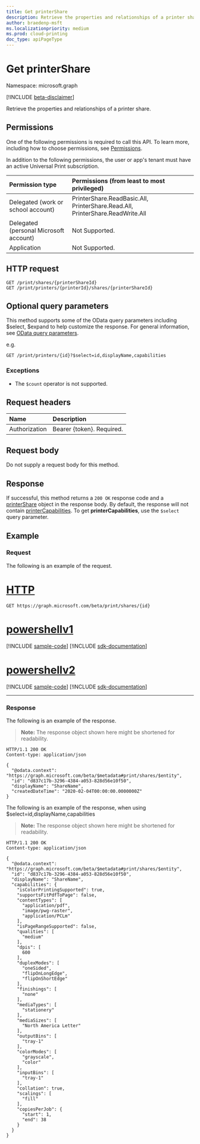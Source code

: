 ```yaml
---
title: Get printerShare
description: Retrieve the properties and relationships of a printer share.
author: braedenp-msft
ms.localizationpriority: medium
ms.prod: cloud-printing
doc_type: apiPageType
---
```


# Get printerShare

Namespace: microsoft.graph

[!INCLUDE [beta-disclaimer](../../includes/beta-disclaimer.md)]

Retrieve the properties and relationships of a printer share.

## Permissions
One of the following permissions is required to call this API. To learn more, including how to choose permissions, see [Permissions](/graph/permissions-reference).

In addition to the following permissions, the user or app's tenant must have an active Universal Print subscription.

|Permission type | Permissions (from least to most privileged) |
|:---------------|:--------------------------------------------|
|Delegated (work or school account)| PrinterShare.ReadBasic.All, PrinterShare.Read.All, PrinterShare.ReadWrite.All |
|Delegated (personal Microsoft account)|Not Supported.|
|Application|Not Supported.|

## HTTP request
<!-- { "blockType": "ignored" } -->
```http
GET /print/shares/{printerShareId}
GET /print/printers/{printerId}/shares/{printerShareId}
```

## Optional query parameters
This method supports some of the OData query parameters including $select, $expand to help customize the response. For general information, see [OData query parameters](/graph/query-parameters).

e.g. 
```http
GET /print/printers/{id}?$select=id,displayName,capabilities
```

### Exceptions
* The `$count` operator is not supported.

## Request headers
| Name      |Description|
|:----------|:----------|
| Authorization | Bearer {token}. Required. |

## Request body
Do not supply a request body for this method.
## Response
If successful, this method returns a `200 OK` response code and a [printerShare](../resources/printershare.md) object in the response body.
By default, the response will not contain [printerCapabilities](../resources/printerCapabilities.md). To get **printerCapabilities**, use the `$select` query parameter. 

## Example
### Request
The following is an example of the request.

# [HTTP](#tab/http)
<!-- {
  "blockType": "request",
  "name": "get_printershare"
}-->
```msgraph-interactive
GET https://graph.microsoft.com/beta/print/shares/{id}
```

# [powershellv1](#tab/powershellv1)
[!INCLUDE [sample-code](../includes/snippets/powershellv1/get-printershare-powershellv1-snippets.md)]
[!INCLUDE [sdk-documentation](../includes/snippets/snippets-sdk-documentation-link.md)]

# [powershellv2](#tab/powershellv2)
[!INCLUDE [sample-code](../includes/snippets/powershellv2/get-printershare-powershellv2-snippets.md)]
[!INCLUDE [sdk-documentation](../includes/snippets/snippets-sdk-documentation-link.md)]

---

### Response
The following is an example of the response.
>**Note:** The response object shown here might be shortened for readability.
<!-- {
  "blockType": "response",
  "truncated": true,
  "@odata.type": "microsoft.graph.printerShare"
} -->
```http
HTTP/1.1 200 OK
Content-type: application/json

{
  "@odata.context": "https://graph.microsoft.com/beta/$metadata#print/shares/$entity",
  "id": "d837c17b-3296-4384-a053-828d56e10f50",
  "displayName": "ShareName",
  "createdDateTime": "2020-02-04T00:00:00.0000000Z"
}
```

The following is an example of the response, when using $select=id,displayName,capabilities
>**Note:** The response object shown here might be shortened for readability.
<!-- {
  "blockType": "response",
  "truncated": true,
  "@odata.type": "microsoft.graph.printer"
} -->
```http
HTTP/1.1 200 OK
Content-type: application/json

{
  "@odata.context": "https://graph.microsoft.com/beta/$metadata#print/shares/$entity",
  "id": "d837c17b-3296-4384-a053-828d56e10f50",
  "displayName": "ShareName",
  "capabilities": {
    "isColorPrintingSupported": true,
    "supportsFitPdfToPage": false,
    "contentTypes": [
      "application/pdf",
      "image/pwg-raster",
      "application/PCLm"
    ],
    "isPageRangeSupported": false,
    "qualities": [
      "medium"
    ],
    "dpis": [
      600
    ],
    "duplexModes": [
      "oneSided",
      "flipOnLongEdge",
      "flipOnShortEdge"
    ],
    "finishings": [
      "none"
    ],
    "mediaTypes": [
      "stationery"
    ],
    "mediaSizes": [
      "North America Letter"
    ],
    "outputBins": [
      "tray-1"
    ],
    "colorModes": [
      "grayscale",
      "color"
    ],
    "inputBins": [
      "tray-1"
    ],
    "collation": true,
    "scalings": [
      "fill"
    ],
    "copiesPerJob": {
      "start": 1,
      "end": 38
    }
  }
}
```
<!-- uuid: 8fcb5dbc-d5aa-4681-8e31-b001d5168d79
2015-10-25 14:57:30 UTC -->
<!-- {
  "type": "#page.annotation",
  "description": "Get printerShare",
  "keywords": "",
  "section": "documentation",
  "tocPath": ""
}-->


